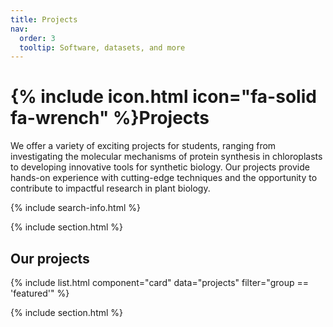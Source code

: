 ```yaml
---
title: Projects
nav:
  order: 3
  tooltip: Software, datasets, and more
---
```


# {% include icon.html icon="fa-solid fa-wrench" %}Projects

We offer a variety of exciting projects for students, ranging from investigating the molecular mechanisms of protein synthesis in chloroplasts to developing innovative tools for synthetic biology. Our projects provide hands-on experience with cutting-edge techniques and the opportunity to contribute to impactful research in plant biology.

<!--{% include tags.html tags="publication, resource, website" %}-->

{% include search-info.html %}

{% include section.html %}

## Our projects

{% include list.html component="card" data="projects" filter="group == 'featured'" %}

{% include section.html %}

